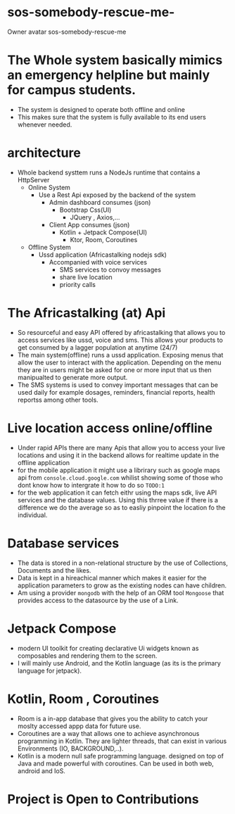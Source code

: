 # sos-somebody-rescue-me-
Owner avatar sos-somebody-rescue-me 

# The Whole system basically mimics an emergency helpline but mainly for campus students.

- The system is designed to operate both offline and online
- This makes sure that the system is fully available to its end users whenever needed.

# architecture
- Whole backend systtem runs a NodeJs runtime that contains a HttpServer
    - Online System
        - Use a Rest Api exposed by the backend of the system
            - Admin dashboard consumes (json)
                - Bootstrap Css(UI)
                    - JQuery , Axios,...
            - Client App consumes (json)
                - Kotlin + Jetpack Compose(UI)
                    - Ktor, Room, Coroutines
    - Offline System
        - Ussd application (Africastalking nodejs sdk)
            - Accompanied with voice services
                - SMS services to convoy messages
                - share live location
                - priority calls

# The Africastalking (at) Api
- So resourceful and easy API offered by africastalking that allows you to access services like ussd, voice and sms. This allows your products to get consumed by a lagger population at anytime (24/7)
- The main system(offline) runs a ussd application. Exposing menus that allow the user to interact with the application. Depending on the menu they are in users might be asked for one or more input  that us then manipualted to generate more output.
- The SMS systems is used to convey important messages that can be used daily for example dosages, reminders, financial reports, health reportss among other tools.
# Live location access online/offline
- Under rapid APIs there are many Apis that allow you to access your live locations and using it in the backend allows for realtime update in the offline application
- for the mobile application it might use a librirary such as google maps api from ``console.cloud.google.com`` whilist showing some of those who dont know how to intergrate it how to do so ```TODO:1```
- for the web application it can fetch eithr using the maps sdk, live API services and the database values. Using this thrree value if there is  a difference we do the average so as to easliy pinpoint the location fo the individual.
# Database services
- The data is stored in a non-relational structure by the use of Collections, Documents and the likes.
- Data is kept in a hireachical manner which makes it easier for the application parameters to grow as the existing nodes can have children.
- Am using a provider ```mongodb``` with the help of an ORM tool ```Mongoose``` that provides access to the datasource by the use of a Link.

# Jetpack Compose 
- modern UI toolkit for creating declarative Ui widgets known as composables and rendering them to the screen.
- I will mainly use Android, and the Kotlin language (as its is the primary language for jetpack).

# Kotlin, Room , Coroutines
- Room is a in-app database that gives you the ability to catch your moslty accessed appp data for future use.
- Coroutines are a way that allows one to achieve asynchronous programming in Kotlin. They are lighter threads, that can exist in various Environments (IO, BACKGROUND,..).
- Kotlin is a modern null safe programming language. designed on top of Java and made powerful with coroutines. Can be used in both web, android and IoS.



# Project is Open to Contributions 